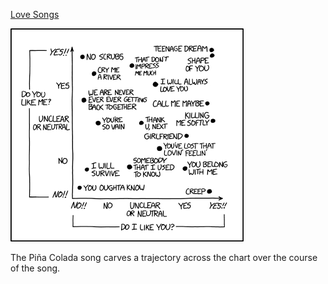 [Love Songs](https://xkcd.com/2870)

![Love Songs](./random_comic.png)

The Piña Colada song carves a trajectory across the chart over the course of the song.

